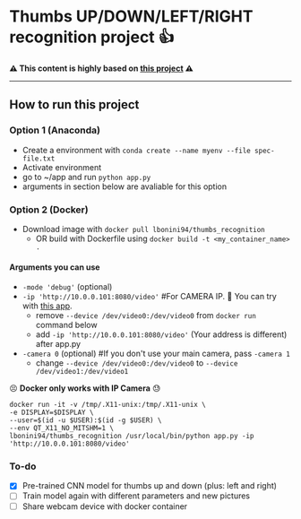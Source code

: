 # Thumbs UP/DOWN/LEFT/RIGHT recognition project :thumbsup: 
 
**:warning: This content is highly based on [this project](https://github.com/greatsharma/Thumb-Gestures-Detection) :warning:**   

---

## How to run this project

### Option 1 (Anaconda)

- Create a environment with `conda create --name myenv --file spec-file.txt`
- Activate environment
- go to ~/app and run `python app.py`
- arguments in section below are avaliable for this option

### Option 2 (Docker)

- Download image with `docker pull lbonini94/thumbs_recognition`
  - OR build with Dockerfile using `docker build -t <my_container_name> .`

#### Arguments you can use

- `-mode 'debug'` (optional)
- `-ip 'http://10.0.0.101:8080/video'` #For CAMERA IP. :calling: You can try with [this app](https://play.google.com/store/apps/details?id=com.pas.webcam&hl=pt).
  - remove `--device /dev/video0:/dev/video0` from `docker run` command below
  - add `-ip 'http://10.0.0.101:8080/video'` (Your address is different) after app.py 
- `-camera 0` (optional)  #If you don't use your main camera, pass `-camera 1`
  - change `--device /dev/video0:/dev/video0` to `--device /dev/video1:/dev/video1`

:persevere: **Docker only works with IP Camera** :sweat:

```
docker run -it -v /tmp/.X11-unix:/tmp/.X11-unix \
-e DISPLAY=$DISPLAY \
--user=$(id -u $USER):$(id -g $USER) \
--env QT_X11_NO_MITSHM=1 \
lbonini94/thumbs_recognition /usr/local/bin/python app.py -ip 'http://10.0.0.101:8080/video'
```

### To-do

- [x] Pre-trained CNN model for thumbs up and down (plus: left and right)
- [ ] Train model again with different parameters and new pictures
- [ ] Share webcam device with docker container 